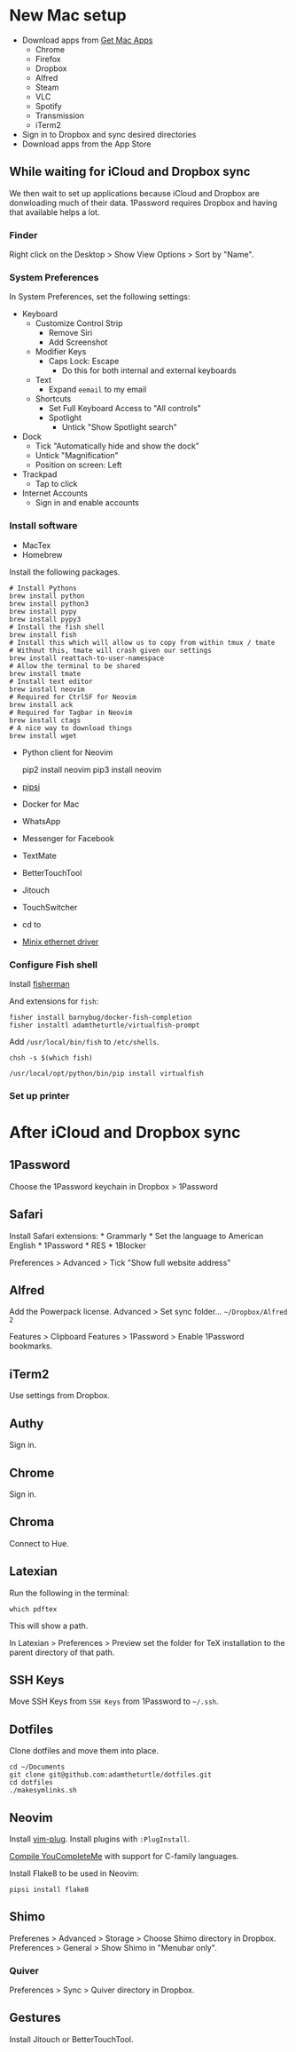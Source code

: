 # New Mac setup

* Download apps from [Get Mac Apps](getmacapps.com)
	* Chrome
	* Firefox
	* Dropbox
	* Alfred
	* Steam
	* VLC
	* Spotify
	* Transmission
	* iTerm2
* Sign in to Dropbox and sync desired directories
* Download apps from the App Store

## While waiting for iCloud and Dropbox sync

We then wait to set up applications because iCloud and Dropbox are donwloading much of their data.
1Password requires Dropbox and having that available helps a lot.

### Finder

Right click on the Desktop > Show View Options > Sort by "Name".

### System Preferences

In System Preferences, set the following settings:

* Keyboard
	* Customize Control Strip
		* Remove Siri
		* Add Screenshot
	* Modifier Keys
		* Caps Lock: Escape
			* Do this for both internal and external keyboards
	* Text
		* Expand `eemail` to my email
	* Shortcuts
		* Set Full Keyboard Access to "All controls"
		* Spotlight
			* Untick "Show Spotlight search"
* Dock
	* Tick "Automatically hide and show the dock"
	* Untick "Magnification"
	* Position on screen: Left
* Trackpad
	* Tap to click
* Internet Accounts
	* Sign in and enable accounts

### Install software

* MacTex
* Homebrew

Install the following packages.

	# Install Pythons
	brew install python
	brew install python3
	brew install pypy
	brew install pypy3
	# Install the fish shell
	brew install fish
	# Install this which will allow us to copy from within tmux / tmate
	# Without this, tmate will crash given our settings
	brew install reattach-to-user-namespace
	# Allow the terminal to be shared
	brew install tmate
	# Install text editor
	brew install neovim
	# Required for CtrlSF for Neovim
	brew install ack
	# Required for Tagbar in Neovim
	brew install ctags
	# A nice way to download things
	brew install wget

* Python client for Neovim

	pip2 install neovim
	pip3 install neovim

* [pipsi](https://github.com/mitsuhiko/pipsi)
* Docker for Mac
* WhatsApp
* Messenger for Facebook
* TextMate
* BetterTouchTool
* Jitouch
* TouchSwitcher
* cd to
* [Minix ethernet driver](http://minix.com.hk/downfile/NEO_C_Ethernet_driver.zip)

### Configure Fish shell

Install [fisherman](https://github.com/fisherman/fisherman)

And extensions for `fish`:

	fisher install barnybug/docker-fish-completion
	fisher instaltl adamtheturtle/virtualfish-prompt

Add `/usr/local/bin/fish` to `/etc/shells`.

	chsh -s $(which fish)

	/usr/local/opt/python/bin/pip install virtualfish

### Set up printer

# After iCloud and Dropbox sync

## 1Password

Choose the 1Password keychain in Dropbox > 1Password

## Safari

Install Safari extensions:
	* Grammarly
		* Set the language to American English
	* 1Password
	* RES
	* 1Blocker

Preferences > Advanced > Tick "Show full website address"

## Alfred

Add the Powerpack license.
Advanced > Set sync folder... `~/Dropbox/Alfred 2`

Features > Clipboard
Features > 1Password > Enable 1Password bookmarks.

## iTerm2

Use settings from Dropbox.

## Authy

Sign in.

## Chrome

Sign in.

## Chroma

Connect to Hue.

## Latexian

Run the following in the terminal:

	which pdftex

This will show a path.

In Latexian > Preferences > Preview set the folder for TeX installation to the parent directory of that path.

## SSH Keys

Move SSH Keys from `SSH Keys` from 1Password to `~/.ssh`.

## Dotfiles

Clone dotfiles and move them into place.

	cd ~/Documents
	git clone git@github.com:adamtheturtle/dotfiles.git
	cd dotfiles
	./makesymlinks.sh
	
## Neovim

Install [vim-plug](https://github.com/junegunn/vim-plug#installation).
Install plugins with `:PlugInstall`.

[Compile YouCompleteMe](https://github.com/Valloric/YouCompleteMe#mac-os-x) with support for C-family languages.

Install Flake8 to be used in Neovim:

	pipsi install flake8

## Shimo

Preferenes > Advanced > Storage > Choose Shimo directory in Dropbox.
Preferences > General > Show Shimo in "Menubar only".

### Quiver

Preferences > Sync > Quiver directory in Dropbox.

## Gestures

Install Jitouch or BetterTouchTool.
